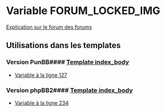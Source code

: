 # Variable FORUM_LOCKED_IMG
[Explication sur le forum des forums](http://forum.forumactif.com/t294113-listing-des-variables#FORUM_LOCKED_IMG)
## Utilisations dans les templates
### Version PunBB#### [Template index_body](punbb/index_body.md)
* [Variable à la ligne 127](../punbb/index_body.tpl#L127)
### Version phpBB2#### [Template index_body](subsilver/index_body.md)
* [Variable à la ligne 234](../subsilver/index_body.tpl#L234)